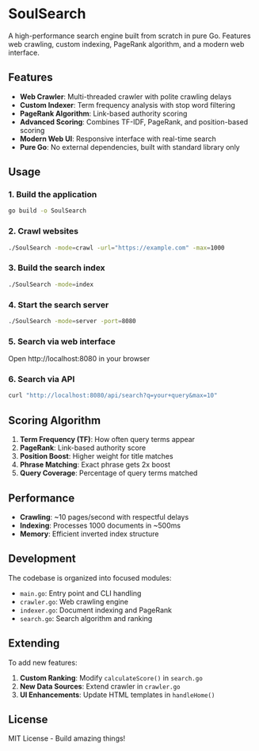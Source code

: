 # SoulSearch

A high-performance search engine built from scratch in pure Go. Features web crawling, custom indexing, PageRank algorithm, and a modern web interface.

## Features

- **Web Crawler**: Multi-threaded crawler with polite crawling delays
- **Custom Indexer**: Term frequency analysis with stop word filtering
- **PageRank Algorithm**: Link-based authority scoring
- **Advanced Scoring**: Combines TF-IDF, PageRank, and position-based scoring
- **Modern Web UI**: Responsive interface with real-time search
- **Pure Go**: No external dependencies, built with standard library only

## Usage

### 1. Build the application
```bash
go build -o SoulSearch
```

### 2. Crawl websites
```bash
./SoulSearch -mode=crawl -url="https://example.com" -max=1000
```

### 3. Build the search index
```bash
./SoulSearch -mode=index
```

### 4. Start the search server
```bash
./SoulSearch -mode=server -port=8080
```

### 5. Search via web interface
Open http://localhost:8080 in your browser

### 6. Search via API
```bash
curl "http://localhost:8080/api/search?q=your+query&max=10"
```


## Scoring Algorithm

1. **Term Frequency (TF)**: How often query terms appear
2. **PageRank**: Link-based authority score
3. **Position Boost**: Higher weight for title matches
4. **Phrase Matching**: Exact phrase gets 2x boost
6. **Query Coverage**: Percentage of query terms matched

## Performance

- **Crawling**: ~10 pages/second with respectful delays
- **Indexing**: Processes 1000 documents in ~500ms
- **Memory**: Efficient inverted index structure

## Development

The codebase is organized into focused modules:

- `main.go`: Entry point and CLI handling
- `crawler.go`: Web crawling engine
- `indexer.go`: Document indexing and PageRank
- `search.go`: Search algorithm and ranking

## Extending

To add new features:

1. **Custom Ranking**: Modify `calculateScore()` in `search.go`
2. **New Data Sources**: Extend crawler in `crawler.go`
4. **UI Enhancements**: Update HTML templates in `handleHome()`

## License

MIT License - Build amazing things!
